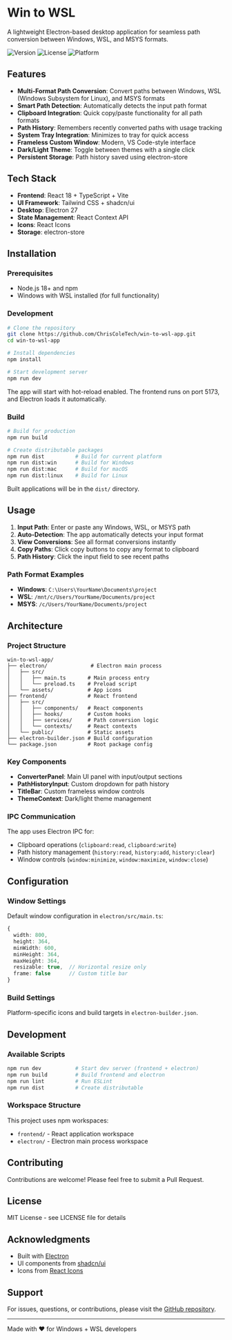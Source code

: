 # Win to WSL

A lightweight Electron-based desktop application for seamless path conversion between Windows, WSL, and MSYS formats.

![Version](https://img.shields.io/badge/version-2.0.0-blue)
![License](https://img.shields.io/badge/license-MIT-green)
![Platform](https://img.shields.io/badge/platform-Windows-lightgrey)

## Features

- **Multi-Format Path Conversion**: Convert paths between Windows, WSL (Windows Subsystem for Linux), and MSYS formats
- **Smart Path Detection**: Automatically detects the input path format
- **Clipboard Integration**: Quick copy/paste functionality for all path formats
- **Path History**: Remembers recently converted paths with usage tracking
- **System Tray Integration**: Minimizes to tray for quick access
- **Frameless Custom Window**: Modern, VS Code-style interface
- **Dark/Light Theme**: Toggle between themes with a single click
- **Persistent Storage**: Path history saved using electron-store

## Tech Stack

- **Frontend**: React 18 + TypeScript + Vite
- **UI Framework**: Tailwind CSS + shadcn/ui
- **Desktop**: Electron 27
- **State Management**: React Context API
- **Icons**: React Icons
- **Storage**: electron-store

## Installation

### Prerequisites

- Node.js 18+ and npm
- Windows with WSL installed (for full functionality)

### Development

```bash
# Clone the repository
git clone https://github.com/ChrisColeTech/win-to-wsl-app.git
cd win-to-wsl-app

# Install dependencies
npm install

# Start development server
npm run dev
```

The app will start with hot-reload enabled. The frontend runs on port 5173, and Electron loads it automatically.

### Build

```bash
# Build for production
npm run build

# Create distributable packages
npm run dist          # Build for current platform
npm run dist:win      # Build for Windows
npm run dist:mac      # Build for macOS
npm run dist:linux    # Build for Linux
```

Built applications will be in the `dist/` directory.

## Usage

1. **Input Path**: Enter or paste any Windows, WSL, or MSYS path
2. **Auto-Detection**: The app automatically detects your input format
3. **View Conversions**: See all format conversions instantly
4. **Copy Paths**: Click copy buttons to copy any format to clipboard
5. **Path History**: Click the input field to see recent paths

### Path Format Examples

- **Windows**: `C:\Users\YourName\Documents\project`
- **WSL**: `/mnt/c/Users/YourName/Documents/project`
- **MSYS**: `/c/Users/YourName/Documents/project`

## Architecture

### Project Structure

```
win-to-wsl-app/
├── electron/              # Electron main process
│   ├── src/
│   │   ├── main.ts       # Main process entry
│   │   └── preload.ts    # Preload script
│   └── assets/           # App icons
├── frontend/             # React frontend
│   ├── src/
│   │   ├── components/   # React components
│   │   ├── hooks/        # Custom hooks
│   │   ├── services/     # Path conversion logic
│   │   └── contexts/     # React contexts
│   └── public/           # Static assets
├── electron-builder.json # Build configuration
└── package.json          # Root package config
```

### Key Components

- **ConverterPanel**: Main UI panel with input/output sections
- **PathHistoryInput**: Custom dropdown for path history
- **TitleBar**: Custom frameless window controls
- **ThemeContext**: Dark/light theme management

### IPC Communication

The app uses Electron IPC for:
- Clipboard operations (`clipboard:read`, `clipboard:write`)
- Path history management (`history:read`, `history:add`, `history:clear`)
- Window controls (`window:minimize`, `window:maximize`, `window:close`)

## Configuration

### Window Settings

Default window configuration in `electron/src/main.ts`:

```typescript
{
  width: 800,
  height: 364,
  minWidth: 600,
  minHeight: 364,
  maxHeight: 364,
  resizable: true,  // Horizontal resize only
  frame: false      // Custom title bar
}
```

### Build Settings

Platform-specific icons and build targets in `electron-builder.json`.

## Development

### Available Scripts

```bash
npm run dev           # Start dev server (frontend + electron)
npm run build         # Build frontend and electron
npm run lint          # Run ESLint
npm run dist          # Create distributable
```

### Workspace Structure

This project uses npm workspaces:
- `frontend/` - React application workspace
- `electron/` - Electron main process workspace

## Contributing

Contributions are welcome! Please feel free to submit a Pull Request.

## License

MIT License - see LICENSE file for details

## Acknowledgments

- Built with [Electron](https://www.electronjs.org/)
- UI components from [shadcn/ui](https://ui.shadcn.com/)
- Icons from [React Icons](https://react-icons.github.io/react-icons/)

## Support

For issues, questions, or contributions, please visit the [GitHub repository](https://github.com/ChrisColeTech/win-to-wsl-app).

---

Made with ❤️ for Windows + WSL developers
